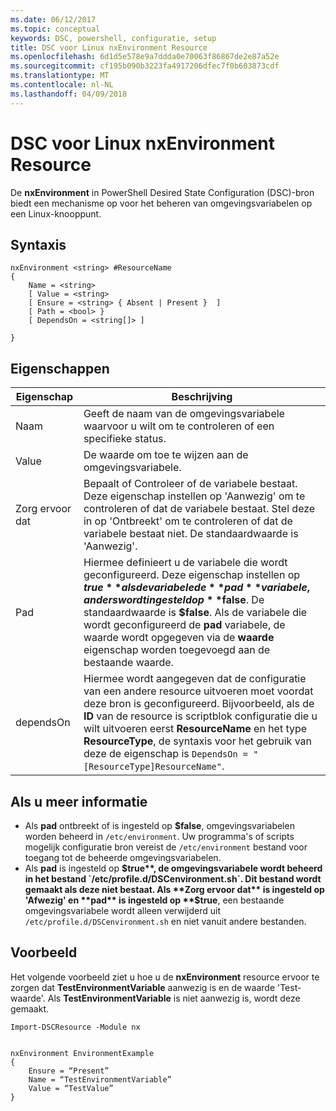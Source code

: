 ```yaml
---
ms.date: 06/12/2017
ms.topic: conceptual
keywords: DSC, powershell, configuratie, setup
title: DSC voor Linux nxEnvironment Resource
ms.openlocfilehash: 6d1d5e578e9a7ddda0e70063f86867de2e87a52e
ms.sourcegitcommit: cf195b090b3223fa4917206dfec7f0b603873cdf
ms.translationtype: MT
ms.contentlocale: nl-NL
ms.lasthandoff: 04/09/2018
---
```

# <a name="dsc-for-linux-nxenvironment-resource"></a>DSC voor Linux nxEnvironment Resource

De **nxEnvironment** in PowerShell Desired State Configuration (DSC)-bron biedt een mechanisme op voor het beheren van omgevingsvariabelen op een Linux-knooppunt.

## <a name="syntax"></a>Syntaxis

```
nxEnvironment <string> #ResourceName
{
    Name = <string>
    [ Value = <string>
    [ Ensure = <string> { Absent | Present }  ]
    [ Path = <bool> }
    [ DependsOn = <string[]> ]

}
```

## <a name="properties"></a>Eigenschappen

|  Eigenschap |  Beschrijving |
|---|---|
| Naam| Geeft de naam van de omgevingsvariabele waarvoor u wilt om te controleren of een specifieke status.|
| Value| De waarde om toe te wijzen aan de omgevingsvariabele.|
| Zorg ervoor dat| Bepaalt of Controleer of de variabele bestaat. Deze eigenschap instellen op 'Aanwezig' om te controleren of dat de variabele bestaat. Stel deze in op 'Ontbreekt' om te controleren of dat de variabele bestaat niet. De standaardwaarde is 'Aanwezig'.|
| Pad| Hiermee definieert u de variabele die wordt geconfigureerd. Deze eigenschap instellen op **$true** als de variabele de **pad** variabele, anders wordt ingesteld op **$false**. De standaardwaarde is **$false**. Als de variabele die wordt geconfigureerd de **pad** variabele, de waarde wordt opgegeven via de **waarde** eigenschap worden toegevoegd aan de bestaande waarde.|
| dependsOn | Hiermee wordt aangegeven dat de configuratie van een andere resource uitvoeren moet voordat deze bron is geconfigureerd. Bijvoorbeeld, als de **ID** van de resource is scriptblok configuratie die u wilt uitvoeren eerst **ResourceName** en het type **ResourceType**, de syntaxis voor het gebruik van deze de eigenschap is `DependsOn = "[ResourceType]ResourceName"`.|

## <a name="additional-information"></a>Als u meer informatie

* Als **pad** ontbreekt of is ingesteld op **$false**, omgevingsvariabelen worden beheerd in `/etc/environment`. Uw programma's of scripts mogelijk configuratie bron vereist de `/etc/environment` bestand voor toegang tot de beheerde omgevingsvariabelen.
* Als **pad** is ingesteld op **$true**, de omgevingsvariabele wordt beheerd in het bestand `/etc/profile.d/DSCenvironment.sh`. Dit bestand wordt gemaakt als deze niet bestaat. Als **Zorg ervoor dat** is ingesteld op 'Afwezig' en **pad** is ingesteld op **$true**, een bestaande omgevingsvariabele wordt alleen verwijderd uit `/etc/profile.d/DSCenvironment.sh` en niet vanuit andere bestanden.

## <a name="example"></a>Voorbeeld

Het volgende voorbeeld ziet u hoe u de **nxEnvironment** resource ervoor te zorgen dat **TestEnvironmentVariable** aanwezig is en de waarde 'Test-waarde'. Als **TestEnvironmentVariable** is niet aanwezig is, wordt deze gemaakt.

```
Import-DSCResource -Module nx


nxEnvironment EnvironmentExample
{
    Ensure = “Present”
    Name = “TestEnvironmentVariable”
    Value = “TestValue”
}
```